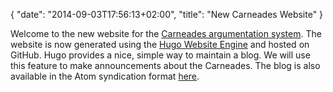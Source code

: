 {
  "date": "2014-09-03T17:56:13+02:00",
  "title": "New Carneades Website"
}

Welcome to the new website for the
[Carneades argumentation system](/Carneades).  The website is now
generated using the [Hugo Website Engine](http://hugo.spf13.com/) and
hosted on GitHub.  Hugo provides a nice, simple way to maintain a blog. We
will use this feature to make announcements about the Carneades.  The
blog is also available in the Atom syndication format
[here](/post/index.xml).



